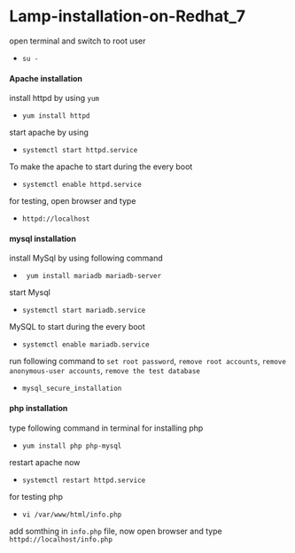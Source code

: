 # Lamp-installation-on-Redhat_7

open terminal and switch to root user

* `su -`

#### Apache installation

install httpd by using `yum`

* `yum install httpd`

start apache by using

* `systemctl start httpd.service`

To make the apache to start during the every boot

* `systemctl enable httpd.service`

for testing, open browser and type

* `httpd://localhost`

#### mysql installation

install MySql by using following command

* ` yum install mariadb mariadb-server`

start Mysql

* `systemctl start mariadb.service`

 MySQL to start during the every boot
 
 * `systemctl enable mariadb.service`
 
run following command to `set root password`, `remove root accounts`, `remove anonymous-user accounts`, `remove the test database`
 
* `mysql_secure_installation`

#### php installation

type following command in terminal for installing php

* `yum install php php-mysql`

restart apache now

* `systemctl restart httpd.service`

for testing php 

* `vi /var/www/html/info.php`

add somthing in `info.php` file, now open browser and type `httpd://localhost/info.php`


